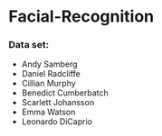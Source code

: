 # Facial-Recognition

### Data set:
- Andy Samberg
- Daniel Radcliffe
- Cillian Murphy
- Benedict Cumberbatch
- Scarlett Johansson 
- Emma Watson
- Leonardo DiCaprio